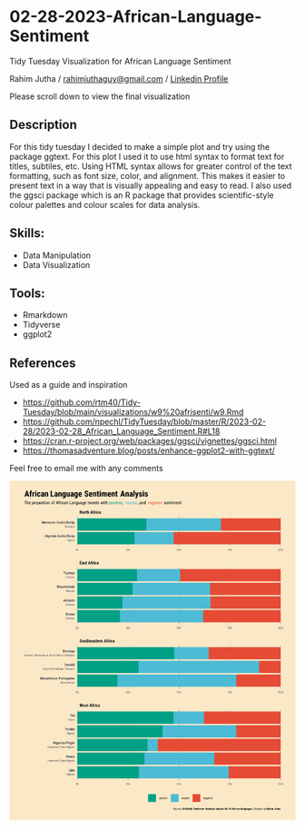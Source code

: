 # 02-28-2023-African-Language-Sentiment
Tidy Tuesday Visualization for African Language Sentiment

Rahim Jutha / rahimjuthaguy@gmail.com / [Linkedin Profile](https://www.linkedin.com/in/rahim-jutha/)

Please scroll down to view the final visualization

## Description 
For this tidy tuesday I decided to make a simple plot and try using the package ggtext.
For this plot I used it to use html syntax to format text for titles, subtiles, etc.
Using HTML syntax allows for greater control of the text formatting, such as font size, color, and alignment. This makes it easier to present text in a way that is visually appealing and easy to read.
I also used the ggsci package which is an R package that provides scientific-style colour palettes and colour scales for data analysis.

## Skills:
- Data Manipulation
- Data Visualization

## Tools:
- Rmarkdown
- Tidyverse
- ggplot2

## References
Used as a guide and inspiration
- https://github.com/rtm40/Tidy-Tuesday/blob/main/visualizations/w9%20afrisenti/w9.Rmd
- https://github.com/npechl/TidyTuesday/blob/master/R/2023-02-28/2023-02-28_African_Language_Sentiment.R#L18
- https://cran.r-project.org/web/packages/ggsci/vignettes/ggsci.html
- https://thomasadventure.blog/posts/enhance-ggplot2-with-ggtext/

Feel free to email me with any comments 

![africanlanguagesentiment](https://github.com/rjutha/02-28-2023-African-Language-Sentiment/blob/main/african_language_sentiment.png)